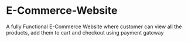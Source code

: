 # E-Commerce-Website
A fully Functional E-Commerce Website where customer can view all the products, add them to cart and checkout using payment gateway
